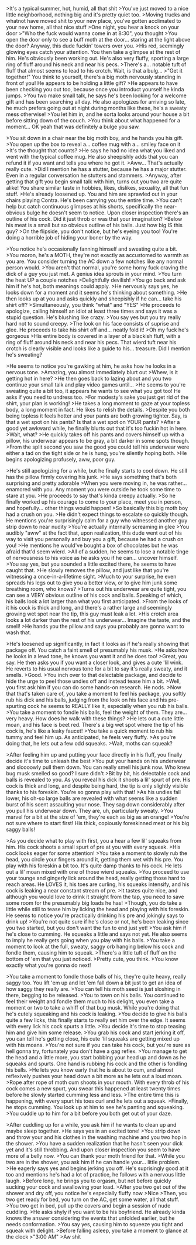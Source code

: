 \>It's a typical summer, hot, humid, all that shit
\>You've just moved to a nice little neighborhood, nothing big and it's pretty quiet too.
\>Moving trucks and whatnot have moved shit to your new place, you've gotten acclimated to your new home, all that nice stuff
\>One night, you hear a knock on your door
\>"Who the fuck would wanna come in at 8:30", you thought
\>You open the door only to see a buff moth at the door... staring at the light above the door? Anyway, this dude fuckin' towers over you.
\>His red, seemingly glowing eyes catch your attention. You then take a glimpse at the rest of him. He's obviously been working out. He's also very fluffy, sporting a large ring of fluff around his neck and near his pecs.
\>There's a... notable tuft of fluff that almost seems to lead to his crotch. Wait, is that a bulg...
\>"Get it together!" You think to yourself, there's a big moth nervously standing in front of you! He appears to be holding a little gift?
\>He appears to have been checking you out too, because once you introduct yourself he kinda jumps.
\>You two make small talk, he says he's been looking for a welcome gift and has been searching all day. He also apologizes for arriving so late, he much prefers going out at night during months like these, he's a sweaty mess otherwise!
\>You let him in, and he sorta looks around your house a bit before sitting down of the couch.
\>You think about what happened for a moment... OK yeah that was definitely a bulge you saw.

\>You sit down in a chair near the big moth boy, and he hands you his gift.
\>You open up the box to reveal a... coffee mug with a... smiley face on it
\>It's the thought that counts?
\>He says he had no idea what you liked and went with the typical coffee mug. He also sheepishly adds that you can refund it if you want and tells you where he got it.
\>Aww... That's actually really cute.
\>Did I mention he has a stutter, because he has a major stutter. Even in a regular conversation he stutters and stammers.
\>Anyway, after getting that gift you begin small talk with him, turns out you two are quite alike! You share similar taste in hobbies, likes, dislikes, sexuality, all that fun stuff.
\>He's already loosened up. You and him are sprawled out in your chairs playing Contra. He's been carrying you the entire time.
\>You can't help but catch continuous glimpses at his shorts, specifically the near-obvious bulge he doesn't seem to notice. Upon closer inspection there's an outline of his cock. Did it just throb or was that your imagination?
\>Below his meat is a small but so obvious outline of his balls. Just how big IS this guy?
\>On the flipside, you don't notice, but he's eyeing you too! You're doing a horrible job of hiding your boner by the way.

\>You notice he's occasionally fanning himself and sweating quite a bit.
\>You moron, he's a MOTH, they're not exactly as accustomed to warmth as you are. You consider turning the AC down a few notches like any normal person would.
\>You aren't that normal, you're some horny fuck craving the dick of a guy you just met. A genius idea sprouts in your mind.
\>You turn the heat UP a couple notches
\>Delightfully devilish!
\>You go back and ask him if he's hot, both meanings could apply.
\>He nervously says yes, he looks down for a moment and it seems he's thinking about something.
\>He then looks up at you and asks quickly and sheepishly if he can... take his shirt off?
\>Simultaneously, you think "what" and "YES"
\>He proceeds to apologize, calling himself an idiot at least three times and says it was a stupid question. He's blushing like crazy.
\>You say yes but you try really hard not to sound creepy.
\>The look on his face consists of suprise and glee. He proceeds to take his shirt off and... neatly fold it!
\>Oh my fuck he's gorgeous
\>His entire body is covered in a layer of a blackish fluff, with a ring of fluff around his neck and near his pecs. That wierd tuft near his crotch is clearly visible and looks like a guide to his... treasure. Did I mention he's sweating?

\>He seems to notice you're gawking at him, he asks how he looks in a nervous tone.
\>Amazing, you almost immediately blurt out
\>Whew, is it getting hot in here?
\>He then goes back to lazing about and you two continue your small talk and play video games until...
\>He seems to you're sweating quite a bit too, it appears he wants to see what you got too! He asks if you need to undress too.
\>For modesty's sake you just get rid of the shirt, your plan is working!
\>He takes a long moment to gaze at your topless body, a long moment in fact. He likes to relish the details.
\>Despite you both being topless it feels hotter and your pants are both growing tighter. Say, is that a wet spot on his pants? Is that a wet spot on YOUR pants?
\>After a good yet awkward while, he finally blurts out that it's too fuckin hot in here.
\>Wait, what?
\>He quickly takes off his pants and covers himself up with a pillow, his underwear appears to be gray, a bit darker in some spots though.
\>From the split second you saw the good you could tell his underwear were either a tad on the tight side or he is hung, you're silently hoping both.
\>He begins apologizing profusely, aww, poor guy.

\>He's still apologizing for a while, but he finally starts to cool down. He still has the pillow firmly covering his junk. 
\>He says something that's both surprising and pretty adorable
\>When you were moving in, he was rather... enamored with you. Any moment you were outside he took some time to stare at you.
\>He proceeds to say that's kinda creepy actually.
\>So he finally worked up his courage to come to your place, meet you in person, and hopefully... other things would happen!
\>So basically this big moth boy had a crush on you. 
\>He didn't expect things to escalate so quickly though. He mentions you're surprisingly calm for a guy who witnessed another guy strip down to near nudity
\>You're actually internally screaming in glee
\>You audibly "aww" at the fact that, upon realization, this dude went out of his way to visit you personally and buy you a gift, because he had a crush on you!
\>He mentions he would've bought a box of chocolates but he was afraid that'd seem wierd.
\>All of a sudden, he seems to lose a notable tinge of nervousness to his voice as he asks you if he can... uncover himself.
\>You say yes, but you sounded a little excited there, he seems to have caught that.
\>He slowly removes the pillow, and just like that you're witnessing a once-in-a-lifetime sight.
\>Much to your surprise, he even spreads his legs out to give you a better view, or to give him junk some breathing room, who knows?
\>Turns out his underwear are quite tight, you can see a VERY obvious outline of his cock and balls. Speaking of which, his balls look a lot larger than what you first anticipated.
\>From the looks of it his cock is thick and long, and there's a rather large and seemingly growing wet spot near the tip, this guy must leak a lot.
\>His crotch area looks a lot darker than the rest of his underwear... Imagine the taste, and the smell!
\>He hands you the pillow and says you probably are gonna want to wash that.

\>He's loosened up significantly, in fact it looks as if he's really showing that package off. You catch a faint smell of presumably his musk.
\>He asks how he looks in a lewd tone, he knows you want it and he does too!
\>Great, you say. He then asks you if you want a closer look, and gives a cute 'lil wink. He reverts to his usual nervous tone for a bit to say it's really sweaty, and it smells.
\>Good.
\>You inch over to that delectable package, and decide to hide the urge to peel those undies off and instead tease him a bit.
\>Well, you first ask him if you can do some hands-on research. He nods.
\>Now that that's taken care of, you take a moment to feel his package, you softly rub his dick and his balls, judging from the look on his face and his pre-spurting cock he seems to REALLY like it, especially when you rub his balls.
\>You take a moment to fondle his balls, feel the weight of them. They are... very heavy. How does he walk with these things?
\>He lets out a cute little moan, and his face is beet red. There's a big wet spot where the tip of his cock is, he's like a leaky faucet!
\>You take a quick moment to rub his tummy and feel him up. As anticipated, he feels very fluffy.
\>As you're doing that, he lets out a few odd squeaks.
\>Wait, moths can squeak?

\>After feeling him up and putting your face directly in his fluff, you finally decide it's time to unleash the best
\>You put your hands on his underwear and sloooowly pull them down. You can really smell his junk now. Who knew bug musk smelled so good? I sure didn't
\>Bit by bit, his delectable cock and balls is revealed to you. As you reveal his dick it shoots a lil' spurt of pre. His cock is thick and long, and despite being hard, the tip is only slightly visible thanks to his foreskin. You're so gonna play with that!
\>As his undies fall lower, his oh-so large balls are revealed with what seems like a sudden burst of his scent assaulting your nose. They sag down considerably after you pull his underwear down. They are, uh, particularly sweaty.
\>You marvel for a bit at the size of 'em, they're each as big as an orange! 
\>You're not sure where to start first! His thick, copiously foreskinned meat or his big saggy balls!

\>As you decide what to play with first, you a hear a few lil' squeaks from him. His cock shoots a small spurt of pre at you with every squeak.
\>His cock looks eager for some attention!
\>You take a moment to slowly rub the head, you circle your fingers around it, getting them wet with his pre. You play with his foreskin a bit too. It's quite damp thanks to his cock. He lets out a lil' moan mixed with one of those wierd squeaks.
\>You proceed to use your tounge and gingerly lick around the head, really getting those hard to reach areas. He LOVES it, his toes are curling, his squeaks intensify, and his cock is leaking a near constant stream of pre.
\>It tastes quite nice, and although you would love to drink it straight from the tap, you need to save some room for the presumably big loads he has!
\>Though, you do take a little while still to tease him by licking the head and playing with his foreskin. He seems to notice you're practically drinking his pre and jokingly says to drink up!
\>You're not quite sure if he's close or not, he's been leaking since you two started, but you don't want the fun to end just yet!
\>You ask him if he's close to cumming. He squeaks a little and says not yet. He also seems to imply he really gets going when you play with his balls.
\>You take a moment to look at the full, sweaty, saggy orb hanging below his cock and fondle them, causing him to squeak.
\>There's a little tuft of fluff on the bottom of 'em that you just noticed.
\>Pretty cute, you think.
\>You know exactly what you're gonna do next!

\>You take a moment to fondle those balls of his, they're quite heavy, really saggy too. You lift 'em up and let 'em fall down a bit just to get an idea of how saggy they really are.
\>You can tell his moth seed is just sloshing in there, begging to be released.
\>You to town on his balls. You continued to feel their weight and fondle them much to his delight, you even take a moment or two to take a whiff of that bug musk. While you're doing that he's cutely squeaking and his cock is leaking.
\>You decide to give his balls quite a few licks, this finally starts to really set him over the edge. It seems with every lick his cock spurts a little.
\>You decide it's time to stop teasing him and give him some release.
\>You grab his cock and start jerking it off, you can tell he's getting close, his cute 'lil squeaks are getting mixed up with his moans.
\>You're not sure if you can take his cock, but you're sure as hell gonna try, fortunately you don't have a gag reflex.
\>You manage to get the head and a little more, you start bobbing your head up and down as he squeaks and spurts. One hand is rubbing his cock and the other is fondling his balls.
\>He lets you know early that he is about to cum, and almost reflexively pushes your head down a bit more as he lets out a loud moan.
\>Rope after rope of moth cum shoots in your mouth. With every throb of his cock comes a new spurt, you swear this happened at least twenty times before he slowly started cumming less and less.
\>The entire time this is happening, with every spurt his toes curl and he lets out a squeak.
\>Finally, he stops cumming. You look up at him to see he's panting and squeaking.
\>You cuddle up to him for a bit before you both get out of your daze.

\>After cuddling up for a while, you ask him if he wants to clean up and maybe sleep together.
\>He says yes in an excited tone!
\>You strip down and throw your and his clothes in the washing machine and you two hop in the shower.
\>You have a sudden realization that he hasn't seen your dick yet and it's still throbbing. And upon closer inspection you seem to have more of a belly now.
\>You can thank your moth friend for that.
\>While you two are in the shower, you ask him if he can handle your... little problem.
\>He eagerly says yes and begins jerking you off. He's suprisingly good at it too and mentions he's had a lot of practice, he follows with a nervous little laugh.
\>Before long, he brings you to orgasm, but not before quickly sucking your cock and swallowing your load.
\>After you two get out of the shower and dry off, you notice he's especially fluffy now
\>Nice
\>Then, you two get ready for bed, you turn on the AC, get some water, all that stuff.
\>You two get in bed, pull up the covers and begin a session of nude cuddling.
\>He asks shyly if you want to be his boyfriend. He already kinda knows the answer considering the events that unfolded earlier, but he needs conformation.
\>You say yes, causing him to squeeze you tight and squeak with delight.
\>Before falling asleep, you take a moment to glance at the clock
\>"3:00 AM"
\>Aw shit
